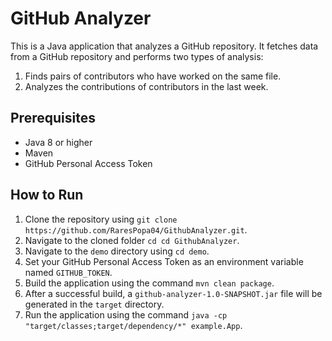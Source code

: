 # GitHub Analyzer

This is a Java application that analyzes a GitHub repository. It fetches data from a GitHub repository and performs two types of analysis:

1. Finds pairs of contributors who have worked on the same file.
2. Analyzes the contributions of contributors in the last week.

## Prerequisites

- Java 8 or higher
- Maven
- GitHub Personal Access Token

## How to Run
1. Clone the repository using `git clone https://github.com/RaresPopa04/GithubAnalyzer.git`.
2. Navigate to the cloned folder `cd cd GithubAnalyzer`.
3. Navigate to the `demo` directory using  `cd demo`.
4. Set your GitHub Personal Access Token as an environment variable named `GITHUB_TOKEN`.
5. Build the application using the command `mvn clean package`.
6. After a successful build, a `github-analyzer-1.0-SNAPSHOT.jar` file will be generated in the `target` directory.
7. Run the application using the command `java -cp "target/classes;target/dependency/*" example.App`.
